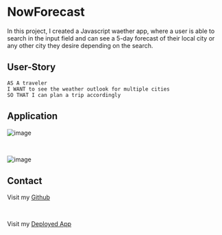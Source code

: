 # NowForecast

In this project, I created a Javascript waether app, where a user is able to search in the input field and can see a 5-day forecast of their local city or any other city they desire depending on the search.

## User-Story

```
AS A traveler
I WANT to see the weather outlook for multiple cities
SO THAT I can plan a trip accordingly

```

## Application

![image](https://github.com/dirie93/NowForecast/assets/128429238/bd792175-fbc6-49a1-aa4e-468d84e14610)
 
<br>

![image](https://github.com/dirie93/NowForecast/assets/128429238/9e871c10-e6c8-42da-b09a-c2f683c64e94)

               
 
## Contact 

Visit my [Github]()

<br>

Visit my [Deployed App]()

